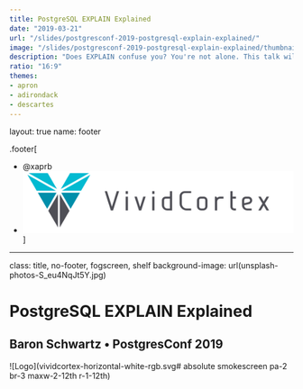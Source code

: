 ```yaml
---
title: PostgreSQL EXPLAIN Explained
date: "2019-03-21"
url: "/slides/postgresconf-2019-postgresql-explain-explained/"
image: "/slides/postgresconf-2019-postgresql-explain-explained/thumbnail.jpg"
description: "Does EXPLAIN confuse you? You're not alone. This talk will help you understand what EXPLAIN output means, how to interpret it, what's good/bad in a given EXPLAIN plan, and how to change queries, indexes, or schema to get better query execution plans."
ratio: "16:9"
themes:
- apron
- adirondack
- descartes
---
```

layout: true
name: footer

.footer[
- @xaprb
- ![logo](vividcortex-horizontal-web.svg)
]

---
class: title, no-footer, fogscreen, shelf
background-image: url(unsplash-photos-S_eu4NqJt5Y.jpg)

# PostgreSQL EXPLAIN Explained
## Baron Schwartz &bullet; PostgresConf 2019

![Logo](vividcortex-horizontal-white-rgb.svg# absolute smokescreen pa-2 br-3 maxw-2-12th r-1-12th)
